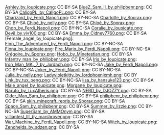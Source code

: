 [Ashley_by_loupicate.png](http://minetest.fensta.bplaced.net/#id=885): CC BY-SA
[BlueZ_Sam_II_by_philipbenr.png](): CC BY-SA
[CaligoPL_by_CaligoPL.png](): CC BY-SA
[Charizard_by_Ferdi_Napoli.png](): CC BY-NC-SA
[Charlotte_by_Sporax.png](): CC BY-SA
[Chloé_by_nelly.png](): CC BY-SA
[Chloé_by_Sporax.png](): 
[Chop_by_Ferdi_Napoli.png](): CC BY-NC-SA
[Coralie_by_loupicate.png](): 
[Devil_by_viv100.png](): CC BY-SA
[Emma_by_Cidney7760.png](): CC BY-SA
[Female_angel_by_loupicate.png]: 
[Finn_The_Adventured_by_Ferdi_Napoli.png](): CC BY-NC-SA
[Fiona_by_loupicate.png](): 
[Fire_Mario_by_Ferdi_Napoli.png](): CC BY-NC-SA
[Grégoire_by_Sporax.png](): 
[Hobo_by_Minetestian.png](): CC BY-SA
[Infantry_man_by_philipbenr.png](): CC BY-SA
[Iris_by_loupicate.png]():
[Iron_Man_MK._7_by_Jordach.png](): CC BY-NC-SA 
[Jake_by_Ferdi_Napoli.png](): CC BY-NC-SA
[Joker_by_Ferdi_Napoli.png](): CC BY-NC-SA
[Julia_by_nelly.png](): 
[Ladyvioletkitty_by_lordphoenixmh.png](): CC BY
[Link_by_tux_peng.png](): CC BY-NC-SA
[lisa_by_hansuke123.png](): CC BY-SA
[Male_angel_by_loupicate.png](): 
[Morgane_by_loupicate.png](): 
[Naruto_by_LuxAtheris.png](): CC BY-SA
[NERD_by_DJOZZY.png](): CC BY-SA
[Older_Man_Sam_by_philipbenr.png](): CC BY-SA
[philipbenr_by_philipbenr.png](): CC BY-SA
[skin_minecraft_repris_by_Sporax.png](): CC BY-SA
[Space_Sam_by_philipbenr.png](): CC BY-SA
[Summer_by_lizzie.png](): CC BY-NC-SA
[SuperSam_by_AMMOnym.png](): CC BY-SA
[villiantest_III_by_marshrover.png](): CC BY-SA
[War_Machine_by_Ferdi_Napoli.png](): CC BY-NC-SA
[Witch_by_loupicate.png](): 
[Zenohelds_by_sdzen.png](): CC BY-SA
